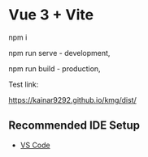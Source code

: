 # Vue 3 + Vite


npm i

npm run serve - development,

npm run build - production,


Test link:

https://kainar9292.github.io/kmg/dist/

## Recommended IDE Setup

- [VS Code](https://code.visualstudio.com/)

